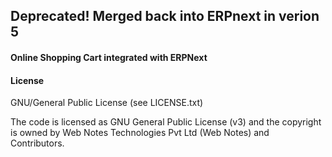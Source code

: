 
## Deprecated! Merged back into ERPnext in verion 5

#### Online Shopping Cart integrated with ERPNext

#### License

GNU/General Public License (see LICENSE.txt)

The code is licensed as GNU General Public License (v3) and the copyright is owned by Web Notes Technologies Pvt Ltd (Web Notes) and Contributors.
